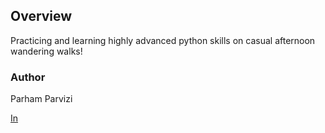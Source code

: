 ## Overview

Practicing and learning highly advanced python skills on casual afternoon wandering walks!

### Author

Parham Parvizi

[In](https://www.linkedin.com/in/parvister/)
